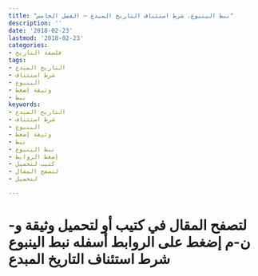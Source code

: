 ```yaml
---
title: "نبط الينبوع، شرط استئناف التاريخ المبدع – الفصل الخامس"
description: ''
date: '2018-02-23'
lastmod: '2018-02-23'
categories:
- فلسفة التاريخ
tags:
- التاريخ المبدع
- شرط استئناف
- الينبوع
- وثيقة إضغط
- نبط
keywords:
- التاريخ المبدع
- شرط استئناف
- الينبوع
- وثيقة إضغط
- نبط
- نبط الينبوع
- إضغط الروابط
- كتيب لتحميل
- لتصفح المقال
- لتحميل

---
```

# **لتصفح المقال في كتيب أو لتحميل وثيقة و-ن-م إضغط على الروابط أسفله** **نبط الينبوع شرط استئناف التاريخ المبدع**

###